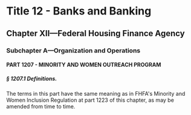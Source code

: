 
# Title 12 - Banks and Banking
## Chapter XII—Federal Housing Finance Agency
### Subchapter A—Organization and Operations
#### PART 1207 - MINORITY AND WOMEN OUTREACH PROGRAM
##### § 1207.1 Definitions.

The terms in this part have the same meaning as in FHFA's Minority and Women Inclusion Regulation at part 1223 of this chapter, as may be amended from time to time.

